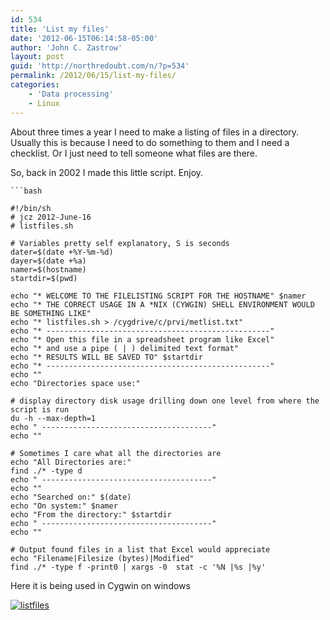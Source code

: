 ```yaml
---
id: 534
title: 'List my files'
date: '2012-06-15T06:14:58-05:00'
author: 'John C. Zastrow'
layout: post
guid: 'http://northredoubt.com/n/?p=534'
permalink: /2012/06/15/list-my-files/
categories:
    - 'Data processing'
    - Linux
---
```


About three times a year I need to make a listing of files in a directory. Usually this is because I need to do something to them and I need a checklist. Or I just need to tell someone what files are there.

So, back in 2002 I made this little script. Enjoy.

```
```bash

#!/bin/sh
# jcz 2012-June-16
# listfiles.sh

# Variables pretty self explanatory, S is seconds
dater=$(date +%Y-%m-%d)
dayer=$(date +%a)
namer=$(hostname)
startdir=$(pwd)

echo "* WELCOME TO THE FILELISTING SCRIPT FOR THE HOSTNAME" $namer
echo "* THE CORRECT USAGE IN A *NIX (CYWGIN) SHELL ENVIRONMENT WOULD BE SOMETHING LIKE"
echo "* listfiles.sh > /cygdrive/c/prvi/metlist.txt"
echo "* --------------------------------------------------"
echo "* Open this file in a spreadsheet program like Excel"
echo "* and use a pipe ( | ) delimited text format"
echo "* RESULTS WILL BE SAVED TO" $startdir
echo "* --------------------------------------------------"
echo ""
echo "Directories space use:"

# display directory disk usage drilling down one level from where the script is run
du -h --max-depth=1
echo " --------------------------------------"
echo ""

# Sometimes I care what all the directories are
echo "All Directories are:"
find ./* -type d
echo " --------------------------------------"
echo ""
echo "Searched on:" $(date)
echo "On system:" $namer
echo "From the directory:" $startdir
echo " --------------------------------------"
echo ""

# Output found files in a list that Excel would appreciate
echo "Filename|Filesize (bytes)|Modified"
find ./* -type f -print0 | xargs -0  stat -c '%N |%s |%y'

```

Here it is being used in Cygwin on windows

[![](http://northredoubt.com/n/wp-content/uploads/2012/06/listfiles-300x128.gif "listfiles")](http://northredoubt.com/n/wp-content/uploads/2012/06/listfiles.gif)